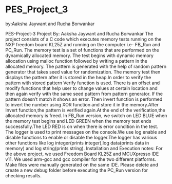 # PES_Project_3
by:Aaksha Jaywant and Rucha Borwankar

PES-Project-3
Project By: Aaksha Jaywant and Rucha Borwankar
The project consists of a C code which executes memory tests running on the NXP freedom board KL25Z and running on the computer i.e- FB_Run and PC_Run.
The memory test is a set of functions that are performed on the dynamically allocated memory. The test begins with dynamic memory allocation using malloc function followed by writing a pattern in the allocated memory. The pattern is generated with the help of random pattern generator that takes seed value for randomization. The memory test then displays the pattern after it is stored in the heap.In order to verify the pattern with stored pattern Verify function is used. There is an offset and modify functions that help user to change values at certain location and then again verify with the same seed pattern from pattern generator. If the pattern doesn’t match it shows an error. Then invert function is performed to invert the number using XOR function and store it in the memory.After Invert function,the pattern is verified again.At the end of the verification,the allocated memory is freed.
In FB_Run version, we switch on LED BLUE when the memory test begins and LED GREEN when the memory test ends successfully.The LED RED is on when there is error condition in the test.
The logger is used to print messages on the console.We use log enable and disable functions to enable or disable the logger.The logger has various other functions like log integer(prints integer),log data(prints data in memory) and log string(prints string). 
Installation and Execution notes:
For the above project, we used Freedom Board KL25Z and MCUXpresso IDE v11. We used arm-gcc and gcc compiler for the two different platforms. Make files were manually generated on the same IDE.
Please delete and create a new debug folder before executing the PC_Run version for checking results.


